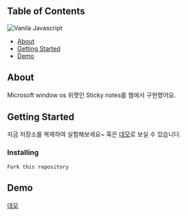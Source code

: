 ## Table of Contents
![Vanila Javascript][javascript-image]

[javascript-image]: https://img.shields.io/badge/Javascript-%5Ees6-orange

- [About](#about)
- [Getting Started](#getting_started)
- [Demo](#demo)

## About <a name = "about"></a>

Microsoft window os 위젯인 Sticky notes를 웹에서 구현했어요.

## Getting Started <a name = "getting_started"></a>

지금 저장소를 복제하여 실험해보세요~
혹은 [데모](#demo)로 보실 수 있습니다.

### Installing

```
Fork this repository
```

## Demo <a name = "demo"></a>

[데모](https://github.com/yonggwan/draggable-sticky-notes)
